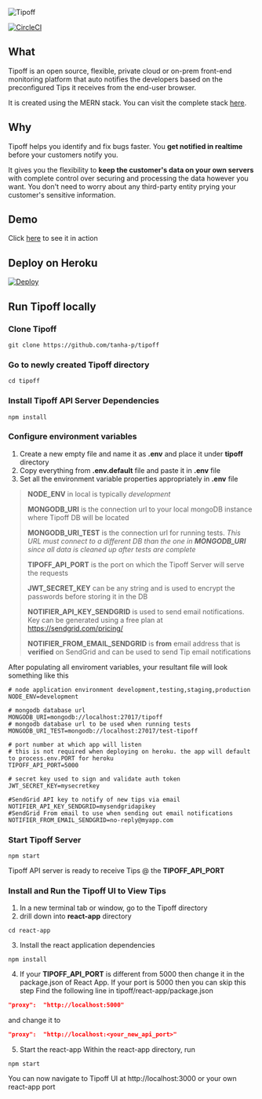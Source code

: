 
![Tipoff](https://www.tipoff.dev/tipoff_logo.png "Tipoff")

[![CircleCI](https://circleci.com/gh/tanha-p/tipoff.svg?style=shield&circle-token=23f4783a253fd6663dc11c92af89dbb50f744915)](https://circleci.com/gh/tanha-p/tipoff)

## What
Tipoff is an open source, flexible, private cloud or on-prem front-end monitoring platform that auto notifies the developers based on the preconfigured Tips it receives from the end-user browser.

It is created using the MERN stack. You can visit the complete stack [here]([https://stackshare.io/tipoff/tipoff](https://stackshare.io/tipoff/tipoff)).

## Why
Tipoff helps you identify and fix bugs faster. You **get notified in realtime** before your customers notify you.

It gives you the flexibility to **keep the customer's data on your own servers** with complete control over securing and processing the data however you want. You don't need to worry about any third-party entity prying your customer's sensitive information.

## Demo

Click [here](https://demo.tipoff.dev) to see it in action

## Deploy on Heroku
[![Deploy](https://www.herokucdn.com/deploy/button.svg)](https://heroku.com/deploy)

## Run Tipoff locally
### Clone Tipoff
```
git clone https://github.com/tanha-p/tipoff
```
### Go to newly created Tipoff directory
```
cd tipoff
```
### Install Tipoff API Server Dependencies
```
npm install
```
### Configure environment variables
1. Create a new empty file and name it as **.env** and place it under **tipoff** directory
2. Copy everything from **.env.default** file and paste it in **.env** file
3. Set all the environment variable properties appropriately in **.env** file
>**NODE_ENV** in local is typically *development*
>
>**MONGODB_URI** is the connection url to your local mongoDB instance where Tipoff DB will be located
>
>**MONGODB_URI_TEST** is the connection url for running tests. *This URL must connect to a different DB than the one in **MONGODB_URI** since all data is cleaned up after tests are complete*
>
>**TIPOFF_API_PORT** is the port on which the Tipoff Server will serve the requests
>
>**JWT_SECRET_KEY** can be any string and is used to encrypt the passwords before storing it in the DB
>
>**NOTIFIER_API_KEY_SENDGRID** is used to send email notifications. Key can be generated using a free plan at https://sendgrid.com/pricing/
>
>**NOTIFIER_FROM_EMAIL_SENDGRID** is **from** email address that is **verified** on SendGrid and can be used to send Tip email notifications

After populating all enviroment variables, your resultant file will look something like this
```
# node application environment development,testing,staging,production
NODE_ENV=development

# mongodb database url
MONGODB_URI=mongodb://localhost:27017/tipoff
# mongodb database url to be used when running tests
MONGODB_URI_TEST=mongodb://localhost:27017/test-tipoff

# port number at which app will listen
# this is not required when deploying on heroku. the app will default to process.env.PORT for heroku
TIPOFF_API_PORT=5000

# secret key used to sign and validate auth token
JWT_SECRET_KEY=mysecretkey

#SendGrid API key to notify of new tips via email
NOTIFIER_API_KEY_SENDGRID=mysendgridapikey
#SendGrid From email to use when sending out email notifications
NOTIFIER_FROM_EMAIL_SENDGRID=no-reply@myapp.com
```
### Start Tipoff Server
```
npm start
```
Tipoff API server is ready to receive Tips @ the **TIPOFF_API_PORT**

### Install and Run the Tipoff UI to View Tips
1. In a new terminal tab or window, go to the Tipoff directory
2. drill down into **react-app** directory
```
cd react-app
```
3. Install the react application dependencies
```
npm install
```
4. If your **TIPOFF_API_PORT** is different from 5000 then change it in the package.json of React App. If your port is 5000 then you can skip this step
Find the following line in tipoff/react-app/package.json
```json
"proxy":  "http://localhost:5000"
```
and change it to
```json
"proxy":  "http://localhost:<your_new_api_port>"
```
5. Start the react-app
Within the react-app directory, run 
```
npm start
```
You can now navigate to Tipoff UI at http://localhost:3000 or your own react-app port
